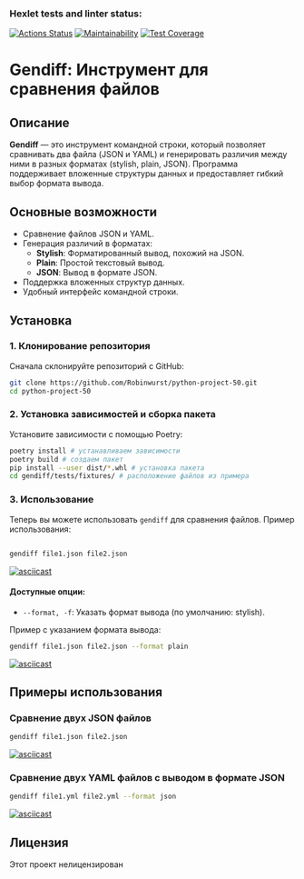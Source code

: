 ### Hexlet tests and linter status:
[![Actions Status](https://github.com/Robinwurst/python-project-50/actions/workflows/hexlet-check.yml/badge.svg)](https://github.com/Robinwurst/python-project-50/actions)
[![Maintainability](https://api.codeclimate.com/v1/badges/5d612d7eaec422bef8ca/maintainability)](https://codeclimate.com/github/Robinwurst/python-project-50/maintainability)
[![Test Coverage](https://api.codeclimate.com/v1/badges/5d612d7eaec422bef8ca/test_coverage)](https://codeclimate.com/github/Robinwurst/python-project-50/test_coverage)


# Gendiff: Инструмент для сравнения файлов

## Описание

**Gendiff** — это инструмент командной строки, который позволяет сравнивать два файла (JSON и YAML) и генерировать различия между ними в разных форматах (stylish, plain, JSON). Программа поддерживает вложенные структуры данных и предоставляет гибкий выбор формата вывода.

## Основные возможности

- Сравнение файлов JSON и YAML.
- Генерация различий в форматах:
  - **Stylish**: Форматированный вывод, похожий на JSON.
  - **Plain**: Простой текстовый вывод.
  - **JSON**: Вывод в формате JSON.
- Поддержка вложенных структур данных.
- Удобный интерфейс командной строки.

## Установка

### 1. Клонирование репозитория

Сначала склонируйте репозиторий с GitHub:

```bash
git clone https://github.com/Robinwurst/python-project-50.git
cd python-project-50
```

### 2. Установка зависимостей и сборка пакета

Установите зависимости с помощью Poetry:

```bash
poetry install # устанавливаем зависимости
poetry build # создаем пакет 
pip install --user dist/*.whl # установка пакета
cd gendiff/tests/fixtures/ # расположение файлов из примера
```

### 3. Использование

Теперь вы можете использовать `gendiff` для сравнения файлов. Пример использования:

```bash

gendiff file1.json file2.json
```
[![asciicast](https://asciinema.org/a/tHsx5w3enKPNCvHInm6N6wLXO.svg)](https://asciinema.org/a/tHsx5w3enKPNCvHInm6N6wLXO)

#### Доступные опции:

- `--format, -f`: Указать формат вывода (по умолчанию: stylish).

Пример с указанием формата вывода:

```bash
gendiff file1.json file2.json --format plain
```
[![asciicast](https://asciinema.org/a/H5H8Q2wj6Yo2O1A05eDPCW1IU.svg)](https://asciinema.org/a/H5H8Q2wj6Yo2O1A05eDPCW1IU)
## Примеры использования

### Сравнение двух JSON файлов

```bash
gendiff file1.json file2.json
```
[![asciicast](https://asciinema.org/a/1884OStsTuBLcb2QguGKEsz4n.svg)](https://asciinema.org/a/1884OStsTuBLcb2QguGKEsz4n)
### Сравнение двух YAML файлов с выводом в формате JSON

```bash
gendiff file1.yml file2.yml --format json

```
[![asciicast](https://asciinema.org/a/YsUAlWQm4jjtibSv9WSsnpQYp.svg)](https://asciinema.org/a/YsUAlWQm4jjtibSv9WSsnpQYp)

## Лицензия

Этот проект нелицензирован